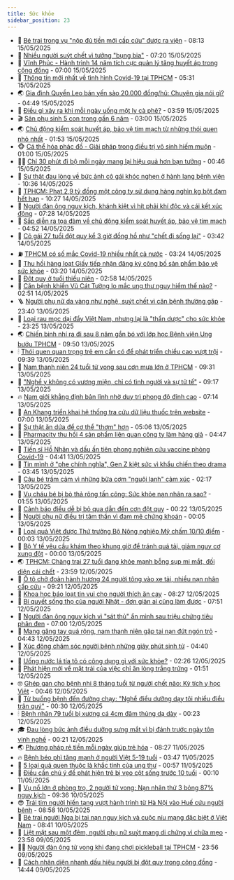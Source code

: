```yaml
---
title: Sức khỏe
sidebar_position: 23
---
```


<!-- dantri-suc-khoe:START -->
- 🤔 [Bé trai trong vụ &quot;nộp đủ tiền mới cấp cứu&quot; được ra viện](https://dantri.com.vn/suc-khoe/be-trai-trong-vu-nop-du-tien-moi-cap-cuu-duoc-ra-vien-20250515151150386.htm) - 08:13 15/05/2025
- 🚦 [Nhiều người suýt chết vì tưởng &quot;bụng bia&quot;](https://dantri.com.vn/suc-khoe/nhieu-nguoi-suyt-chet-vi-tuong-bung-bia-20250515113014121.htm) - 07:20 15/05/2025
- 🤖 [Vĩnh Phúc - Hành trình 14 năm tích cực quản lý tăng huyết áp trong cộng đồng](https://dantri.com.vn/suc-khoe/vinh-phuc-hanh-trinh-14-nam-tich-cuc-quan-ly-tang-huyet-ap-trong-cong-dong-20250515114407798.htm) - 07:00 15/05/2025
- 🐻 [Thông tin mới nhất về tình hình Covid-19 tại TPHCM](https://dantri.com.vn/suc-khoe/thong-tin-moi-nhat-ve-tinh-hinh-covid-19-tai-tphcm-20250515121256527.htm) - 05:31 15/05/2025
- 🌏 [Gia đình Quyền Leo bán yến sào 20.000 đồng/hũ: Chuyên gia nói gì?](https://dantri.com.vn/suc-khoe/gia-dinh-quyen-leo-ban-yen-sao-20000-donghu-chuyen-gia-noi-gi-20250515015701962.htm) - 04:49 15/05/2025
- 👺 [Điều gì xảy ra khi mỗi ngày uống một ly cà phê?](https://dantri.com.vn/suc-khoe/dieu-gi-xay-ra-khi-moi-ngay-uong-mot-ly-ca-phe-20250515103847581.htm) - 03:59 15/05/2025
- 🎬 [Sản phụ sinh 5 con trong gần 6 năm](https://dantri.com.vn/suc-khoe/san-phu-sinh-5-con-trong-gan-6-nam-20250515095411167.htm) - 03:00 15/05/2025
- 🌏 [Chủ động kiểm soát huyết áp, bảo vệ tim mạch từ những thói quen nhỏ nhất](https://dantri.com.vn/suc-khoe/chu-dong-kiem-soat-huyet-ap-bao-ve-tim-mach-tu-nhung-thoi-quen-nho-nhat-20250515085055682.htm) - 01:53 15/05/2025
- 🐵 [Cá thể hóa phác đồ - Giải pháp trong điều trị vô sinh hiếm muộn](https://dantri.com.vn/suc-khoe/ca-the-hoa-phac-do-giai-phap-trong-dieu-tri-vo-sinh-hiem-muon-20250514072451272.htm) - 01:00 15/05/2025
- 👨‍🏫 [Chỉ 30 phút đi bộ mỗi ngày mang lại hiệu quả hơn bạn tưởng](https://dantri.com.vn/suc-khoe/chi-30-phut-di-bo-moi-ngay-mang-lai-hieu-qua-hon-ban-tuong-20250514151003906.htm) - 00:46 15/05/2025
- 🤗 [Sự thật đau lòng về bức ảnh cô gái khóc nghẹn ở hành lang bệnh viện](https://dantri.com.vn/suc-khoe/su-that-dau-long-ve-buc-anh-co-gai-khoc-nghen-o-hanh-lang-benh-vien-20250514171656281.htm) - 10:36 14/05/2025
- 🫶 [TPHCM: Phạt 2,9 tỷ đồng một công ty sử dụng hàng nghìn kg bột đạm hết hạn](https://dantri.com.vn/suc-khoe/tphcm-phat-29-ty-dong-mot-cong-ty-su-dung-hang-nghin-kg-bot-dam-het-han-20250514103455649.htm) - 10:27 14/05/2025
- 🙉 [Người đàn ông nguy kịch, khánh kiệt vì hít phải khí độc và cái kết xúc động](https://dantri.com.vn/suc-khoe/nguoi-dan-ong-nguy-kich-khanh-kiet-vi-hit-phai-khi-doc-va-cai-ket-xuc-dong-20250514122523792.htm) - 07:28 14/05/2025
- 🦅 [Sắp diễn ra tọa đàm về chủ động kiểm soát huyết áp, bảo vệ tim mạch](https://dantri.com.vn/suc-khoe/sap-dien-ra-toa-dam-ve-chu-dong-kiem-soat-huyet-ap-bao-ve-tim-mach-20250513164109273.htm) - 04:52 14/05/2025
- 🐘 [Cô gái 27 tuổi đột quỵ kể 3 giờ đồng hồ như &quot;chết đi sống lại&quot;](https://dantri.com.vn/suc-khoe/co-gai-27-tuoi-dot-quy-ke-3-gio-dong-ho-nhu-chet-di-song-lai-20250514092310546.htm) - 03:42 14/05/2025
- ⛽️ [TPHCM có số mắc Covid-19 nhiều nhất cả nước](https://dantri.com.vn/suc-khoe/tphcm-co-so-mac-covid-19-nhieu-nhat-ca-nuoc-20250514100858448.htm) - 03:24 14/05/2025
- 🤡 [Thu hồi hàng loạt Giấy tiếp nhận đăng ký công bố sản phẩm bảo vệ sức khỏe](https://dantri.com.vn/suc-khoe/thu-hoi-hang-loat-giay-tiep-nhan-dang-ky-cong-bo-san-pham-bao-ve-suc-khoe-20250514102010156.htm) - 03:20 14/05/2025
- 💼 [Đột quỵ ở tuổi thiếu niên](https://dantri.com.vn/suc-khoe/dot-quy-o-tuoi-thieu-nien-20250514020232195.htm) - 02:58 14/05/2025
- 🤔 [Căn bệnh khiến Vũ Cát Tường lo mắc ung thư nguy hiểm thế nào?](https://dantri.com.vn/suc-khoe/can-benh-khien-vu-cat-tuong-lo-mac-ung-thu-nguy-hiem-the-nao-20250514074326725.htm) - 02:51 14/05/2025
- 🪜 [Người phụ nữ da vàng như nghệ, suýt chết vì căn bệnh thường gặp](https://dantri.com.vn/suc-khoe/nguoi-phu-nu-da-vang-nhu-nghe-suyt-chet-vi-can-benh-thuong-gap-20250513155326041.htm) - 23:40 13/05/2025
- 📝 [Loại rau mọc dại đầy Việt Nam, nhưng lại là &quot;thần dược&quot; cho sức khỏe](https://dantri.com.vn/suc-khoe/loai-rau-moc-dai-day-viet-nam-nhung-lai-la-than-duoc-cho-suc-khoe-20250513101008772.htm) - 23:25 13/05/2025
- 🌏 [Chiến binh nhí ra đi sau 8 năm gắn bó với lớp học Bệnh viện Ung bướu TPHCM](https://dantri.com.vn/suc-khoe/chien-binh-nhi-ra-di-sau-8-nam-gan-bo-voi-lop-hoc-benh-vien-ung-buou-tphcm-20250513144235767.htm) - 09:50 13/05/2025
- 🕯 [Thói quen quan trọng trẻ em cần có để phát triển chiều cao vượt trội](https://dantri.com.vn/suc-khoe/thoi-quen-quan-trong-tre-em-can-co-de-phat-trien-chieu-cao-vuot-troi-20250513130238254.htm) - 09:39 13/05/2025
- 🦍 [Nam thanh niên 24 tuổi tử vong sau cơn mưa lớn ở TPHCM](https://dantri.com.vn/suc-khoe/nam-thanh-nien-24-tuoi-tu-vong-sau-con-mua-lon-o-tphcm-20250513151921550.htm) - 09:31 13/05/2025
- 🌈 [&quot;Nghề y không có vương miện, chỉ có tình người và sự tử tế&quot;](https://dantri.com.vn/suc-khoe/nghe-y-khong-co-vuong-mien-chi-co-tinh-nguoi-va-su-tu-te-20250513150654164.htm) - 09:17 13/05/2025
- 🔥 [Nam giới khẳng định bản lĩnh nhờ duy trì phong độ đỉnh cao](https://dantri.com.vn/suc-khoe/nam-gioi-khang-dinh-ban-linh-nho-duy-tri-phong-do-dinh-cao-20250513135314644.htm) - 07:14 13/05/2025
- 🌊 [An Khang triển khai hệ thống tra cứu dữ liệu thuốc trên website](https://dantri.com.vn/suc-khoe/an-khang-trien-khai-he-thong-tra-cuu-du-lieu-thuoc-tren-website-20250513113535445.htm) - 07:00 13/05/2025
- 🚦 [Sự thật ăn dứa để cơ thể &quot;thơm&quot; hơn](https://dantri.com.vn/suc-khoe/su-that-an-dua-de-co-the-thom-hon-20250512180156661.htm) - 05:06 13/05/2025
- 🤖 [Pharmacity thu hồi 4 sản phẩm liên quan công ty làm hàng giả](https://dantri.com.vn/suc-khoe/pharmacity-thu-hoi-4-san-pham-lien-quan-cong-ty-lam-hang-gia-20250513105500896.htm) - 04:47 13/05/2025
- 🤡 [Tiến sĩ Hồ Nhân và dấu ấn tiên phong nghiên cứu vaccine phòng Covid-19](https://dantri.com.vn/suc-khoe/tien-si-ho-nhan-va-dau-an-tien-phong-nghien-cuu-vaccine-phong-covid-19-20250513105825728.htm) - 04:41 13/05/2025
- 💂 [Tin mình ở &quot;phe chính nghĩa&quot;, Gen Z kiệt sức vì khẩu chiến theo drama](https://dantri.com.vn/suc-khoe/tin-minh-o-phe-chinh-nghia-gen-z-kiet-suc-vi-khau-chien-theo-drama-20250513093016171.htm) - 03:45 13/05/2025
- 🦄 [Cậu bé trầm cảm vì những bữa cơm &quot;nguội lạnh&quot; cảm xúc](https://dantri.com.vn/suc-khoe/cau-be-tram-cam-vi-nhung-bua-com-nguoi-lanh-cam-xuc-20250512074918769.htm) - 02:17 13/05/2025
- 🧠 [Vụ cháu bé bị bò thả rông tấn công: Sức khỏe nạn nhân ra sao?](https://dantri.com.vn/suc-khoe/vu-chau-be-bi-bo-tha-rong-tan-cong-suc-khoe-nan-nhan-ra-sao-20250513084539536.htm) - 01:55 13/05/2025
- 🤖 [Cảnh báo điều dễ bị bỏ qua dẫn đến cơn đột quỵ](https://dantri.com.vn/suc-khoe/canh-bao-dieu-de-bi-bo-qua-dan-den-con-dot-quy-20250512171104096.htm) - 00:22 13/05/2025
- 💼 [Người phụ nữ điều trị tâm thần vì đam mê chứng khoán](https://dantri.com.vn/suc-khoe/nguoi-phu-nu-dieu-tri-tam-than-vi-dam-me-chung-khoan-20250512173329517.htm) - 00:05 13/05/2025
- 🧰 [Loại quả Việt được Thứ trưởng Bộ Nông nghiệp Mỹ chấm 10/10 điểm](https://dantri.com.vn/suc-khoe/loai-qua-viet-duoc-thu-truong-bo-nong-nghiep-my-cham-1010-diem-20250513065023191.htm) - 00:03 13/05/2025
- 🎉 [Bộ Y tế yêu cầu khám theo khung giờ để tránh quá tải, giảm nguy cơ xung đột](https://dantri.com.vn/suc-khoe/bo-y-te-yeu-cau-kham-theo-khung-gio-de-tranh-qua-tai-giam-nguy-co-xung-dot-20250512165312019.htm) - 00:00 13/05/2025
- 🌏 [TPHCM: Chàng trai 27 tuổi đang khỏe mạnh bỗng sụp mi mắt, đối diện cái chết](https://dantri.com.vn/suc-khoe/tphcm-chang-trai-27-tuoi-dang-khoe-manh-bong-sup-mi-mat-doi-dien-cai-chet-20250512152511926.htm) - 23:59 12/05/2025
- 📝 [Ô tô chở đoàn hành hương 24 người tông vào xe tải, nhiều nạn nhân cấp cứu](https://dantri.com.vn/suc-khoe/o-to-cho-doan-hanh-huong-24-nguoi-tong-vao-xe-tai-nhieu-nan-nhan-cap-cuu-20250512161314726.htm) - 09:21 12/05/2025
- 🧠 [Khoa học báo loạt tin vui cho người thích ăn cay](https://dantri.com.vn/khoa-hoc/khoa-hoc-bao-loat-tin-vui-cho-nguoi-thich-an-cay-20250512072034791.htm) - 08:27 12/05/2025
- 🚀 [Bí quyết sống thọ của người Nhật - đơn giản ai cũng làm được](https://dantri.com.vn/suc-khoe/bi-quyet-song-tho-cua-nguoi-nhat-don-gian-ai-cung-lam-duoc-20250512083758960.htm) - 07:51 12/05/2025
- 💯 [Người đàn ông nguy kịch vì &quot;sát thủ&quot; ẩn mình sau triệu chứng tiêu phân đen](https://dantri.com.vn/suc-khoe/nguoi-dan-ong-nguy-kich-vi-sat-thu-an-minh-sau-trieu-chung-tieu-phan-den-20250512125214313.htm) - 07:00 12/05/2025
- 🫶 [Mang găng tay quá rộng, nam thanh niên gặp tai nạn đứt ngón trỏ](https://dantri.com.vn/suc-khoe/mang-gang-tay-qua-rong-nam-thanh-nien-gap-tai-nan-dut-ngon-tro-20250512112103936.htm) - 04:43 12/05/2025
- 👹 [Xúc động chăm sóc người bệnh những giây phút sinh tử](https://dantri.com.vn/suc-khoe/xuc-dong-cham-soc-nguoi-benh-nhung-giay-phut-sinh-tu-20250512102111158.htm) - 04:40 12/05/2025
- 🤩 [Uống nước lá tía tô có công dụng gì với sức khỏe?](https://dantri.com.vn/suc-khoe/uong-nuoc-la-tia-to-co-cong-dung-gi-voi-suc-khoe-20250512074359442.htm) - 02:26 12/05/2025
- 🌊 [Phát hiện mới về mặt trái của việc chỉ ăn lòng trắng trứng](https://dantri.com.vn/khoa-hoc/phat-hien-moi-ve-mat-trai-cua-viec-chi-an-long-trang-trung-20250512070110716.htm) - 01:51 12/05/2025
- 🤓 [Ghép gan cho bệnh nhi 8 tháng tuổi từ người chết não: Kỳ tích y học Việt](https://dantri.com.vn/suc-khoe/ghep-gan-cho-benh-nhi-8-thang-tuoi-tu-nguoi-chet-nao-ky-tich-y-hoc-viet-20250510173721969.htm) - 00:46 12/05/2025
- 🌝 [Từ buồng bệnh đến đường chạy: &quot;Nghề điều dưỡng dạy tôi nhiều điều trân quý&quot;](https://dantri.com.vn/suc-khoe/tu-buong-benh-den-duong-chay-nghe-dieu-duong-day-toi-nhieu-dieu-tran-quy-20250511204823271.htm) - 00:30 12/05/2025
- 🕯 [Bệnh nhân 79 tuổi bị xương cá 4cm đâm thủng dạ dày](https://dantri.com.vn/suc-khoe/benh-nhan-79-tuoi-bi-xuong-ca-4cm-dam-thung-da-day-20250511153305093.htm) - 00:23 12/05/2025
- 🎓 [Đau lòng bức ảnh điều dưỡng sưng mắt vì bị đánh trước ngày tôn vinh nghề](https://dantri.com.vn/suc-khoe/dau-long-buc-anh-dieu-duong-sung-mat-vi-bi-danh-truoc-ngay-ton-vinh-nghe-20250512020744581.htm) - 00:21 12/05/2025
- 🌏 [Phương pháp rẻ tiền mỗi ngày giúp trẻ hóa](https://dantri.com.vn/suc-khoe/phuong-phap-re-tien-moi-ngay-giup-tre-hoa-20250511065600965.htm) - 08:27 11/05/2025
- 🔥 [Bệnh béo phì tăng mạnh ở người Việt 5-19 tuổi](https://dantri.com.vn/suc-khoe/benh-beo-phi-tang-manh-o-nguoi-viet-5-19-tuoi-20250511095939241.htm) - 03:47 11/05/2025
- 📝 [5 loại quả quen thuộc là khắc tinh của ung thư](https://dantri.com.vn/suc-khoe/5-loai-qua-quen-thuoc-la-khac-tinh-cua-ung-thu-20250428072939714.htm) - 00:57 11/05/2025
- 🧠 [Điều cần chú ý để phát hiện trẻ bị vẹo cột sống trước 10 tuổi](https://dantri.com.vn/suc-khoe/dieu-can-chu-y-de-phat-hien-tre-bi-veo-cot-song-truoc-10-tuoi-20250510124305453.htm) - 00:10 11/05/2025
- 🦅 [Vụ nổ lớn ở phòng trọ, 2 người tử vong: Nạn nhân thứ 3 bỏng 87% nguy kịch](https://dantri.com.vn/suc-khoe/vu-no-lon-o-phong-tro-2-nguoi-tu-vong-nan-nhan-thu-3-bong-87-nguy-kich-20250510162902859.htm) - 09:36 10/05/2025
- 😎 [Trái tim người hiến tạng vượt hành trình từ Hà Nội vào Huế cứu người bệnh](https://dantri.com.vn/suc-khoe/trai-tim-nguoi-hien-tang-vuot-hanh-trinh-tu-ha-noi-vao-hue-cuu-nguoi-benh-20250510152739933.htm) - 08:58 10/05/2025
- 🎉 [Bé trai người Nga bị tai nạn nguy kịch và cuộc níu mạng đặc biệt ở Việt Nam](https://dantri.com.vn/suc-khoe/be-trai-nguoi-nga-bi-tai-nan-nguy-kich-va-cuoc-niu-mang-dac-biet-o-viet-nam-20250510153330690.htm) - 08:41 10/05/2025
- 🫣 [Liệt mặt sau một đêm, người phụ nữ suýt mang di chứng vì chữa mẹo](https://dantri.com.vn/suc-khoe/liet-mat-sau-mot-dem-nguoi-phu-nu-suyt-mang-di-chung-vi-chua-meo-20250509183527042.htm) - 23:58 09/05/2025
- 🧑‍🏫 [Người đàn ông tử vong khi đang chơi pickleball tại TPHCM](https://dantri.com.vn/suc-khoe/nguoi-dan-ong-tu-vong-khi-dang-choi-pickleball-tai-tphcm-20250510063107165.htm) - 23:56 09/05/2025
- 🥷 [Cách nhận diện nhanh dấu hiệu người bị đột quỵ trong cộng đồng](https://dantri.com.vn/suc-khoe/cach-nhan-dien-nhanh-dau-hieu-nguoi-bi-dot-quy-trong-cong-dong-20250509214114138.htm) - 14:44 09/05/2025<!-- dantri-suc-khoe:END -->
